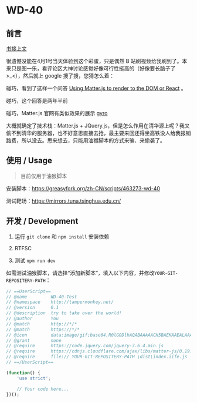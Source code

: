 # WD-40

## 前言

[书接上文](https://mirrors.tuna.tsinghua.edu.cn/news/#april-fool-wandering-mirrors)

很遗憾没能在4月1号当天体验到这个彩蛋，只是偶然 B 站刷视频给我刷到了。本来只是图一乐，看评论区大神讨论感觉好像可行性挺高的（好像要长脑子了>_<），然后就上 google 搜了搜，您猜怎么着：

碰巧，看到了这样一个问答 [Using Matter.js to render to the DOM or React](https://stackoverflow.com/questions/63906218/using-matter-js-to-render-to-the-dom-or-react) 。

碰巧，这个回答是两年半前

碰巧，Matter.js 官网有类似效果的展示 [gyro](https://brm.io/matter-js/demo/#gyro)

大概就确定了技术栈：Matter.js + JQuery.js，但是怎么作用在清华源上呢？我又偷不到清华的服务器，也不好意思直接去抢，最主要来回还得坐高铁没人给我报销路费，所以没去。思来想去，只能用油猴脚本的方式来骗、来偷袭了。

## 使用 / Usage

> 目前仅用于油猴脚本

安装脚本：https://greasyfork.org/zh-CN/scripts/463273-wd-40

测试靶场：https://mirrors.tuna.tsinghua.edu.cn/

## 开发 / Development

1. 运行 `git clone` 和 `npm install` 安装依赖

2. RTFSC

3. 测试 `npm run dev`

如需测试油猴脚本，请选择“添加新脚本”，填入以下内容，并修改`YOUR-GIT-REPOSITERY-PATH`：

```js
// ==UserScript==
// @name         WD-40-Test
// @namespace    http://tampermonkey.net/
// @version      0.1
// @description  try to take over the world!
// @author       You
// @match        http://*/*
// @match        https://*/*
// @icon         data:image/gif;base64,R0lGODlhAQABAAAAACH5BAEKAAEALAAAAAABAAEAAAICTAEAOw==
// @grant        none
// @require      https://code.jquery.com/jquery-3.6.4.min.js
// @require      https://cdnjs.cloudflare.com/ajax/libs/matter-js/0.19.0/matter.min.js
// @require      file:// YOUR-GIT-REPOSITERY-PATH \dist\index.iife.js
// ==/UserScript==

(function() {
    'use strict';

    // Your code here...
})();
```